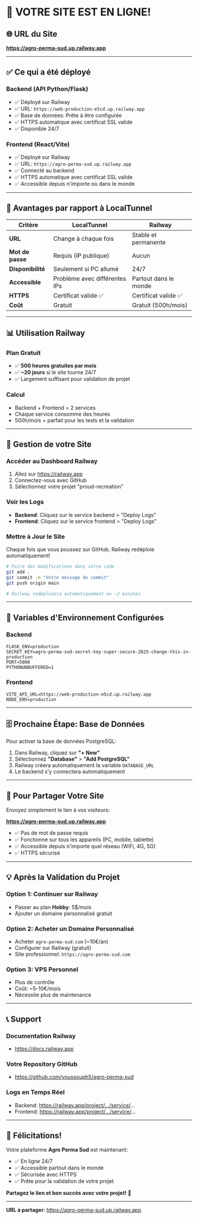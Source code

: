 # 🎉 VOTRE SITE EST EN LIGNE!

## 🌐 URL du Site

**https://agro-perma-sud.up.railway.app**

---

## ✅ Ce qui a été déployé

### Backend (API Python/Flask)
- ✅ Déployé sur Railway
- ✅ URL: `https://web-production-e5cd.up.railway.app`
- ✅ Base de données: Prête à être configurée
- ✅ HTTPS automatique avec certificat SSL valide
- ✅ Disponible 24/7

### Frontend (React/Vite)
- ✅ Déployé sur Railway
- ✅ URL: `https://agro-perma-sud.up.railway.app`
- ✅ Connecté au backend
- ✅ HTTPS automatique avec certificat SSL valide
- ✅ Accessible depuis n'importe où dans le monde

---

## 🚀 Avantages par rapport à LocalTunnel

| Critère | LocalTunnel | Railway |
|---------|-------------|---------|
| **URL** | Change à chaque fois | Stable et permanente |
| **Mot de passe** | Requis (IP publique) | Aucun |
| **Disponibilité** | Seulement si PC allumé | 24/7 |
| **Accessible** | Problème avec différentes IPs | Partout dans le monde |
| **HTTPS** | Certificat valide ✅ | Certificat valide ✅ |
| **Coût** | Gratuit | Gratuit (500h/mois) |

---

## 📊 Utilisation Railway

### Plan Gratuit
- ✅ **500 heures gratuites par mois**
- ✅ **~20 jours** si le site tourne 24/7
- ✅ Largement suffisant pour validation de projet

### Calcul
- Backend + Frontend = 2 services
- Chaque service consomme des heures
- 500h/mois = parfait pour les tests et la validation

---

## 🔧 Gestion de votre Site

### Accéder au Dashboard Railway
1. Allez sur https://railway.app
2. Connectez-vous avec GitHub
3. Sélectionnez votre projet "proud-recreation"

### Voir les Logs
- **Backend**: Cliquez sur le service backend > "Deploy Logs"
- **Frontend**: Cliquez sur le service frontend > "Deploy Logs"

### Mettre à Jour le Site
Chaque fois que vous poussez sur GitHub, Railway redéploie automatiquement!

```bash
# Faire des modifications dans votre code
git add .
git commit -m "Votre message de commit"
git push origin main

# Railway redéploiera automatiquement en ~2 minutes
```

---

## 📝 Variables d'Environnement Configurées

### Backend
```
FLASK_ENV=production
SECRET_KEY=agro-perma-sud-secret-key-super-secure-2025-change-this-in-production
PORT=5000
PYTHONUNBUFFERED=1
```

### Frontend
```
VITE_API_URL=https://web-production-e5cd.up.railway.app
NODE_ENV=production
```

---

## 🗄️ Prochaine Étape: Base de Données

Pour activer la base de données PostgreSQL:

1. Dans Railway, cliquez sur **"+ New"**
2. Sélectionnez **"Database"** > **"Add PostgreSQL"**
3. Railway créera automatiquement la variable `DATABASE_URL`
4. Le backend s'y connectera automatiquement

---

## 🎯 Pour Partager Votre Site

Envoyez simplement le lien à vos visiteurs:

**https://agro-perma-sud.up.railway.app**

- ✅ Pas de mot de passe requis
- ✅ Fonctionne sur tous les appareils (PC, mobile, tablette)
- ✅ Accessible depuis n'importe quel réseau (WiFi, 4G, 5G)
- ✅ HTTPS sécurisé

---

## 💡 Après la Validation du Projet

### Option 1: Continuer sur Railway
- Passer au plan **Hobby**: 5$/mois
- Ajouter un domaine personnalisé gratuit

### Option 2: Acheter un Domaine Personnalisé
- Acheter `agro-perma-sud.com` (~10€/an)
- Configurer sur Railway (gratuit)
- Site professionnel: `https://agro-perma-sud.com`

### Option 3: VPS Personnel
- Plus de contrôle
- Coût: ~5-10€/mois
- Nécessite plus de maintenance

---

## 📞 Support

### Documentation Railway
- https://docs.railway.app

### Votre Repository GitHub
- https://github.com/youssouph5/agro-perma-sud

### Logs en Temps Réel
- Backend: https://railway.app/project/.../service/...
- Frontend: https://railway.app/project/.../service/...

---

## 🎉 Félicitations!

Votre plateforme **Agro Perma Sud** est maintenant:
- ✅ En ligne 24/7
- ✅ Accessible partout dans le monde
- ✅ Sécurisée avec HTTPS
- ✅ Prête pour la validation de votre projet

**Partagez le lien et bon succès avec votre projet!** 🌱

---

**URL à partager**: https://agro-perma-sud.up.railway.app
